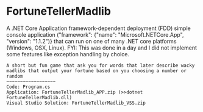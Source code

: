 # FortuneTellerMadlib
A .NET Core Application framework-dependent deployment (FDD) simple console application ("framework": {"name": "Microsoft.NETCore.App", "version": "1.1.2")} that can run on one of many .NET core platforms (Windows, OSX, Linux). FYI: This was done in a day and I did not implement some features like exception handling by choice.  
~~~~~~~~~~~~~~~~~~~~~~~~~~~~~~~~~~~~~~~~~~~
A short but fun game that ask you for words that later describe wacky madlibs that output your fortune based on you choosing a number or random
~~~~~~~~~~~~~~~~~~
Code: Program.cs
Application: FortuneTellerMadlib_APP.zip (>>dotnet FortuneTellerMadlib.dll) 
Visual Studio Solution: FortuneTellerMadlib_VSS.zip 

